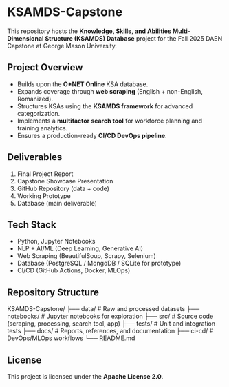 # KSAMDS-Capstone

This repository hosts the **Knowledge, Skills, and Abilities Multi-Dimensional Structure (KSAMDS) Database** project for the Fall 2025 DAEN Capstone at George Mason University.  

## Project Overview
- Builds upon the **O*NET Online** KSA database.
- Expands coverage through **web scraping** (English + non-English, Romanized).
- Structures KSAs using the **KSAMDS framework** for advanced categorization.
- Implements a **multifactor search tool** for workforce planning and training analytics.
- Ensures a production-ready **CI/CD DevOps pipeline**.

## Deliverables
1. Final Project Report  
2. Capstone Showcase Presentation  
3. GitHub Repository (data + code)  
4. Working Prototype  
5. Database (main deliverable)  

## Tech Stack
- Python, Jupyter Notebooks  
- NLP + AI/ML (Deep Learning, Generative AI)  
- Web Scraping (BeautifulSoup, Scrapy, Selenium)  
- Database (PostgreSQL / MongoDB / SQLite for prototype)  
- CI/CD (GitHub Actions, Docker, MLOps)  

## Repository Structure
KSAMDS-Capstone/
├── data/ # Raw and processed datasets
├── notebooks/ # Jupyter notebooks for exploration
├── src/ # Source code (scraping, processing, search tool, app)
├── tests/ # Unit and integration tests
├── docs/ # Reports, references, and documentation
├── ci-cd/ # DevOps/MLOps workflows
└── README.md


## License
This project is licensed under the **Apache License 2.0**.


